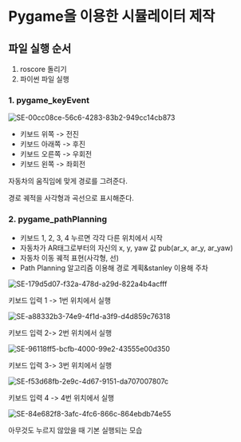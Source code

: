 # Pygame을 이용한 시뮬레이터 제작

## 파일 실행 순서
1. roscore 돌리기
2. 파이썬 파일 실행

### 1. pygame_keyEvent

![SE-00cc08ce-56c6-4283-83b2-949cc14cb873](https://user-images.githubusercontent.com/59854960/121287459-8c987100-c91c-11eb-88f9-72bd1eae43f8.png)

- 키보드 위쪽 -> 전진
- 키보드 아래쪽 -> 후진
- 키보드 오른쪽 -> 우회전
- 키보드 왼쪽 -> 좌회전

자동차의 움직임에 맞게 경로를 그려준다.

경로 궤적을 사각형과 곡선으로 표시해준다.


### 2. pygame_pathPlanning

- 키보드 1, 2, 3, 4 누르면 각각 다른 위치에서 시작
- 자동차가 AR태그로부터의 자신의 x, y, yaw 값 pub(ar_x, ar_y, ar_yaw)
- 자동차 이동 궤적 표현(사각형, 선)
- Path Planning 알고리즘 이용해 경로 계획&stanley 이용해 주차

![SE-179d5d07-f32a-478d-a29d-822a4b4acfff](https://user-images.githubusercontent.com/59854960/122492679-2b118a00-d021-11eb-92ad-513145e0afab.png)

키보드 입력 1 -> 1번 위치에서 실행

![SE-a88332b3-74e9-4f1d-a3f9-d4d859c76318](https://user-images.githubusercontent.com/59854960/122492684-2c42b700-d021-11eb-9cb5-5b52daaf5599.png)

키보드 입력 2-> 2번 위치에서 실행

![SE-96118ff5-bcfb-4000-99e2-43555e00d350](https://user-images.githubusercontent.com/59854960/122492685-2d73e400-d021-11eb-979f-24cda1f4ba83.png)

키보드 입력 3-> 3번 위치에서 실행

![SE-f53d68fb-2e9c-4d67-9151-da707007807c](https://user-images.githubusercontent.com/59854960/122492687-2ea51100-d021-11eb-9522-46eb9be510a9.png)

키보드 입력 4 -> 4번 위치에서 실행

![SE-84e682f8-3afc-4fc6-866c-864ebdb74e55](https://user-images.githubusercontent.com/59854960/122492510-d968ff80-d020-11eb-910e-faaa74f67a28.png)

아무것도 누르지 않았을 때 기본 실행되는 모습

